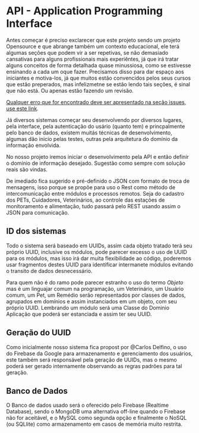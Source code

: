 API - Application Programming Interface
=======================================

Antes começar é preciso exclarecer que este projeto sendo um projeto Opensource e que abrange também um contexto educacional, ele terá algumas seções que podem vir a ser repetivas, se não demasiado cansativas para alguns profissionais mais experiêntes, já que irá tratar alguns conceitos de forma detalhada quase minussiosa, como se estivesse ensinando a cada um oque fazer. Precisamos disso para dar espaço aos iniciantes e motiva-los, já que muitos estão convencidos pelos seus cursos que estão preperados, mas infelizmetne se estão lendo tais seções, é sinal que não está. Ou apenas estão fazendo um revisão.

[Qualquer erro que for encontrado deve ser apresentado na seção issues, use este link](http://bit.ly/streetpet_sugestoes).

Já diversos sistemas começar seu desenvolvendo por diversos lugares, pela interface, pela autenticação do usário (quanto tem) e princpalmente pelo banco de dados, existem muitás técnicas de desenvolvimento, algumas dão inicio pelas testes, outras pela arquitetura do domínio da informação envolvida.

No nosso projeto iremos iniciar o desenvolvimento pela API e então definir o domínio de informação desejado. Sugestão como sempre com solução reais são vindas.

De imediado fica sugerido e pré-definido o JSON com formato de troca de mensagens, isso porque se propõe para uso o Rest como método de intercomunicação entre módulos e processos remotos. Seja do cadastro dos PETs, Cuidadores, Veterinários, ao controle das estações de monitoramento e alimentação, tudo passará pelo REST usando assim o JSON para comunicação.

## ID dos sistemas

Todo o sistema será baseado em UUIDs, assim cada objeto tratado terá seu próprio UUID, inclusive os módulos, pode parecer excesso o uso de UUID para os módulos, mas isso irá dar muita flexibilidade ao código, poderemos usar fragmentos destes UUID para identificar intermanete módulos evitando o transito de dados desnecessário.

Para quem não é do ramo pode parecer estranho o uso do termo *Objeto* mas é um linguajar comum na programação, um Veterinário, um Usuário comum, um Pet, um Remédio serão representados por classes de dados, agrupados em domínios e assim instanciados em um objeto, com seu próprio UUID. Lembrando um módulo será uma Classe do Dominio Aplicação que poderá ser estanciada e assim ter seu UUID.

## Geração do UUID

Como inicialmente nosso sistema fica propost por @Carlos Delfino, o uso do Firebase da Google para armazenamento e gerenciamento dos usuários, este também será responsável pela geração de UUIDs, mas o mesmo poderá ser gerado internamente observando as regras padrões para tal geração.

## Banco de Dados

O Banco de dados usado será o oferecido pelo Firebase (Realtime Database), sendo o MongoDB uma alternativa off-line quando o Firebase não for aceitável, e o MySQL como segunda opção e finalmente o NoSQL (ou SQLlite) como armazenamento em casos de memória muito restrita.
